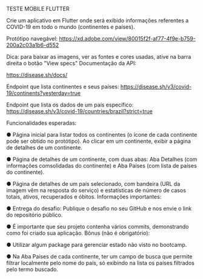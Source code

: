 TESTE MOBILE FLUTTER

Crie um  aplicativo em Flutter onde será exibido informações referentes a COVID-19
em todo o mundo (continentes e países).

Protótipo navegável:
https://xd.adobe.com/view/80015f2f-af77-4f9e-b759-200a2c03a1b6-d552

Dica: para baixar as imagens, ver as fontes e cores usadas, ative na barra direita o botão "View specs"
Documentação da API:

https://disease.sh/docs/

Endpoint que lista continentes e seus países:
https://disease.sh/v3/covid-19/continents?yesterday=true

Endpoint que lista os dados de um país específico:
https://disease.sh/v3/covid-19/countries/brazil?strict=true

Funcionalidades esperadas:

● Página inicial para listar todos os continentes (o ícone de cada continente pode ser obtido no protótipo). Ao clicar em um continente, exibir a página de detalhes de um continente.

● Página de detalhes de um continente, com duas abas: Aba Detalhes (com informações comsolidadas do continente) e Aba Países (com lista de países do continente).

● Página de detalhes de um país selecionado, com bandeira (URL da imagem vêm na resposta do serviço) e estatísticas de número de casos totais, ativos, recuperados e óbitos.
Informações importantes:

● Entrega do desafio: Publique o desafio no seu GitHub e nos envie o link do repositório público.

● É importante que seu projeto contenha vários commits, demonstrando como foi criado sua aplicação. 
Bônus (não é obrigatório):

● Utilizar algum package para gerenciar estado não visto no bootcamp.

● Na Aba Países de cada continente, ter um campo de busca que permite filtrar localmente pelo nome do país, só exibindo na lista os países filtrados pelo termo buscado.
